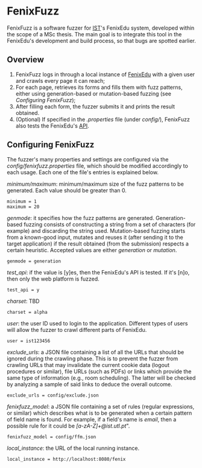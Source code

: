 # FenixFuzz
FenixFuzz is a software fuzzer for [IST](http://tecnico.ulisboa.pt/)'s FenixEdu system, developed within the scope of a MSc thesis. The main goal is to integrate this tool in the FenixEdu's development and build process, so that bugs are spotted earlier.

## Overview
1. FenixFuzz logs in through a local instance of [FenixEdu](http://fenixedu.org/) with a given user and crawls every page it can reach;
2. For each page, retrieves its forms and fills them with fuzz patterns, either using generation-based or mutation-based fuzzing (see *Configuring FenixFuzz*);
3. After filling each form, the fuzzer submits it and prints the result obtained.
4. (Optional) If specified in the *.properties* file (under *config/*), FenixFuzz also tests the FenixEdu's [API](https://fenixedu.org/dev/api/).

## Configuring FenixFuzz
The fuzzer's many properties and settings are configured via the *config/fenixfuzz.properties* file, which should be modified accordingly to each usage. Each one of the file's entries is explained below.

*minimum/maximum*: minimum/maximum size of the fuzz patterns to be generated. Each value should be greater than 0.

    minimum = 1
    maximum = 20

*genmode*: it specifies how the fuzz patterns are generated. Generation-based fuzzing consists of constructing a string from a set of characters (for example) and discarding the string used. Mutation-based fuzzing starts from a known-good input, mutates and reuses it (after sending it to the target application) if the result obtained (from the submission) respects a certain heuristic. Accepted values are either *generation* or *mutation*.

    genmode = generation

*test_api*: if the value is [y]es, then the FenixEdu's API is tested. If it's [n]o, then only the web platform is fuzzed.

    test_api = y

*charset*:  TBD

    charset = alpha

*user*: the user ID used to login to the application. Different types of users will allow the fuzzer to crawl different parts of FenixEdu.

    user = ist123456

*exclude_urls*: a JSON file containing a list of all the URLs that should be ignored during the crawling phase. This is to prevent the fuzzer from crawling URLs that may invalidate the current cookie data (logout procedures or similar), file URLs (such as PDFs) or links which provide the same type of information (e.g., room scheduling). The latter will be checked by analyzing a sample of said links to deduce the overall outcome.

    exclude_urls = config/exclude.json

*fenixfuzz_model*: a JSON file containing a set of rules (regular expressions, or similar) which describes what is to be generated when a certain pattern of field name is found. For example, if a field's name is *email*, then a possible rule for it could be *[a-zA-Z]+\@ist.utl.pt*".

    fenixfuzz_model = config/ffm.json

*local_instance*: the URL of the local running instance.

    local_instance = http://localhost:8080/fenix
